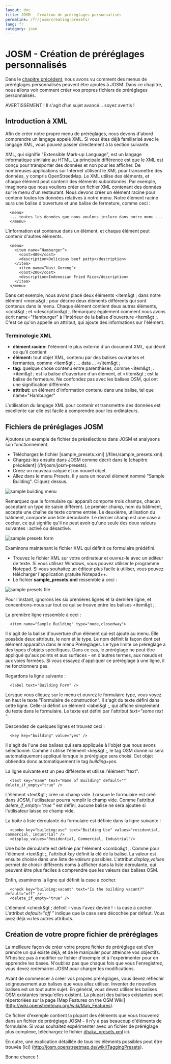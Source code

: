 ```yaml
---
layout: doc
title: JOSM - Création de préréglages personnalisés
permalink: /fr/josm/creating-presets/
lang: fr
category: josm
---
```


JOSM - Création de préréglages personnalisés
=======================


Dans le [chapitre précédent](/fr/josm/josm-presets), nous avons vu comment des menus de préréglages personnalisés peuvent être ajoutés à JOSM. Dans ce chapitre, nous allons voir comment créer vos propres fichiers de préréglages personnalisés.  

AVERTISSEMENT ! Il s'agit d'un sujet avancé... soyez avertis !  

Introduction à XML
-------------------

Afin de créer notre propre menu de préréglages, nous devons d'abord comprendre un langage appelé XML. Si vous êtes déjà familiarisé avec le langage XML, vous pouvez passer directement à la section suivante.  

XML, qui signifie "Extensible Mark-up Language", est un langage informatique similaire au HTML. La principale différence est que le XML est conçu pour transporter des données et non pour les afficher. De nombreuses applications sur Internet utilisent le XML pour transmettre des données, y compris OpenStreetMap. Le XML utilise des éléments, et chaque élément peut contenir des éléments subordonnés. Par exemple, imaginons que nous voulions créer un fichier XML contenant des données sur le menu d'un restaurant. Nous devons créer un élément racine pour contenir toutes les données relatives à notre menu. Notre élément racine aura une balise d'ouverture et une balise de fermeture, comme ceci :

      <menu>
      ... toutes les données que nous voulons inclure dans notre menu ...
      </menu>

L'information est contenue dans un élément, et chaque élément peut contenir d'autres éléments.  

      <menu>
        <item name=“Hamburger”>
          <cost>400</cost>
          <description>Delicious beef patty</description>
        </item>
          <item name=“Nasi Goreng”>
          <cost>200</cost>
          <description>Indonesian Fried Rice</description>
        </item>
      </menu>

Dans cet exemple, nous avons placé deux éléments &lt;item&gt ; dans notre élément &lt;menu&gt ; pour décrire deux éléments différents qui sont contenus dans le menu. Chaque élément contient deux autres éléments, &lt;cost&gt ; et &lt;description&gt ;. Remarquez également comment nous avons écrit name="Hamburger" à l'intérieur de la balise d'ouverture &lt;item&gt ;. C'est ce qu'on appelle un attribut, qui ajoute des informations sur l'élément.


### Terminologie XML

- **élément racine:** l'élément le plus externe d'un document XML, qui décrit ce qu'il contient  
- **élément:** tout objet XML, contenu par des balises ouvrantes et fermantes, comme &lt;item&gt ; ... data ... &lt;/item&gt ;  
- **tag:** quelque chose contenu entre parenthèses, comme &lt;item&gt ;. &lt;item&gt ; est la balise d'ouverture d'un élément, et &lt;/item&gt ; est la balise de fermeture. Ne confondez pas avec les balises OSM, qui ont une signification différente.  
- **attribut:** un élément d'information contenu dans une balise, tel que name="Hamburger"  

L'utilisation du langage XML pour contenir et transmettre des données est excellente car elle est facile à comprendre pour les ordinateurs.  


Fichiers de préréglages JOSM
-------------------

Ajoutons un exemple de fichier de présélections dans JOSM et analysons son fonctionnement.  

- Téléchargez le fichier [sample_presets.xml] (/files/sample_presets.xml).  
- Chargez-les ensuite dans JOSM comme décrit dans le [chapitre précédent] (/fr/josm/josm-presets).  
- Créez un nouveau calque et un nouvel objet.  
- Allez dans le menu Presets. Il y aura un nouvel élément nommé "Sample Building". Cliquez dessus.  

![sample building menu][]

Remarquez que le formulaire qui apparaît comporte trois champs, chacun acceptant un type de saisie différent. Le premier champ, nom du bâtiment, accepte une chaîne de texte comme entrée. Le deuxième, utilisation du bâtiment, comporte une liste déroulante. Le dernier champ est une case à cocher, ce qui signifie qu'il ne peut avoir qu'une seule des deux valeurs suivantes : activé ou désactivé.

![sample presets form][]

Examinons maintenant le fichier XML qui définit ce formulaire prédéfini.

- Trouvez le fichier XML sur votre ordinateur et ouvrez-le avec un éditeur de texte. Si vous utilisez Windows, vous pouvez utiliser le programme Notepad. Si vous souhaitez un éditeur plus facile à utiliser, vous pouvez télécharger l'application gratuite Notepad++.  
- Le fichier **sample_presets.xml** ressemble à ceci :  

![sample presets file][]

Pour l'instant, ignorons les six premières lignes et la dernière ligne, et concentrons-nous sur tout ce qui se trouve entre les balises &lt;item&gt ;.

La première ligne ressemble à ceci :

      <item name="Sample Building" type="node,closedway">

Il s'agit de la balise d'ouverture d'un élément qui est ajouté au menu. Elle possède deux attributs, le nom et le type. Le nom définit la façon dont cet élément apparaîtra dans le menu Préréglages. Le type limite ce préréglage à des types d'objets spécifiques. Dans ce cas, le préréglage ne peut être appliqué qu'aux points et aux surfaces - en d'autres termes, aux nœuds et aux voies fermées. Si vous essayez d'appliquer ce préréglage à une ligne, il ne fonctionnera pas.  

Regardons la ligne suivante :  

      <label text="Building Form" />

Lorsque vous cliquez sur le menu et ouvrez le formulaire type, vous voyez en haut le texte "Formulaire de construction". Il s'agit du texte défini dans cette ligne. Celle-ci définit un élément &lt;label&gt ;, qui affiche simplement du texte dans le formulaire. Le texte est défini par l'attribut *text="some text "*.  

Descendez de quelques lignes et trouvez ceci :  

      <key key="building" value="yes" />

Il s'agit de l'une des balises qui sera appliquée à l'objet que nous avons sélectionné. Comme il utilise l'élément &lt;key&gt ;, le tag OSM donné ici sera automatiquement appliqué lorsque le préréglage sera choisi. Cet objet obtiendra donc automatiquement le tag *building=yes*.  

La ligne suivante est un peu différente et utilise l'élément "text".  

      <text key="name" text="Name of Building" default="" delete_if_empty="true" />

L'élément &lt;text&gt ; crée un champ vide. Lorsque le formulaire est créé dans JOSM, l'utilisateur pourra remplir le champ vide. Comme l'attribut *delete_if_empty="true "* est défini, aucune balise ne sera ajoutée si l'utilisateur laisse ce champ vide.  

La boîte à liste déroulante du formulaire est définie dans la ligne suivante :  

      <combo key="building:use" text="Building Use" values="residential, commercial, industrial" />
      <display_values="Residential, Commercial, Industrial"/>

Une boîte déroulante est définie par l'élément &lt;combo&gt ;. Comme pour l'élément &lt;text&gt ;, l'attribut *key* définit la clé de la balise. La valeur est ensuite choisie dans une liste de *valeurs* possibles. L'attribut *display_values* permet de choisir différents noms à afficher dans la liste déroulante, qui peuvent être plus faciles à comprendre que les valeurs des balises OSM.  

Enfin, examinons la ligne qui définit la case à cocher.  

      <check key="building:vacant" text="Is the building vacant?" default="off" /> 
      <delete_if_empty="true" />

L'élément &lt;check&gt ; définit - vous l'avez deviné ! - la case à cocher. L'attribut *default="off "* indique que la case sera décochée par défaut. Vous avez déjà vu les autres attributs.  

Création de votre propre fichier de préréglages
------------------------------

La meilleure façon de créer votre propre fichier de préréglage est d'en prendre un qui existe déjà, et de le manipuler pour atteindre vos objectifs. N'hésitez pas à modifier ce fichier d'exemple et à l'expérimenter pour en apprendre les bases. N'oubliez pas que chaque fois que vous l'enregistrez, vous devez redémarrer JOSM pour charger les modifications.  

Avant de commencer à créer vos propres préréglages, vous devez réfléchir soigneusement aux balises que vous allez utiliser. Inventer de nouvelles balises est un tout autre sujet. En général, vous devez utiliser les balises OSM existantes lorsqu'elles existent. La plupart des balises existantes sont répertoriées sur la page [Map Features on the OSM Wiki] (http://wiki.openstreetmap.org/wiki/Map_Features).  

Ce fichier d'exemple contient la plupart des éléments que vous trouverez dans un fichier de préréglage JOSM - il n'y a pas beaucoup d'éléments de formulaire. Si vous souhaitez expérimenter avec un fichier de préréglage plus complexe, téléchargez le fichier [dhaka_presets.xml](/files/dhaka_presets.xml) ici.  

En outre, une explication détaillée de tous les éléments possibles peut être trouvée [ici] (http://josm.openstreetmap.de/wiki/TaggingPresets).  

Bonne chance !  


[sample building menu]: /images/josm/sample-building-menu.png
[sample presets form]: /images/josm/sample-presets-form.png
[sample presets file]: /images/josm/sample-presets-file.png
